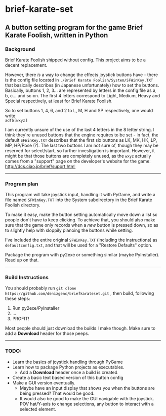 # brief-karate-set
A button setting program for the game Brief Karate Foolish, written in Python
-----

### Background

Brief Karate Foolish shipped without config. This project aims to be a decent replacement.

However, there *is* a way to change the effects joystick buttons have - there is the config file located in `./Brief Karate Foolish/System/SFWinKey.TXT` that basically describes (in Japanese unfortunately) how to set the buttons. Basically, buttons 1, 2, 3... are represented by letters in the config file as a, b, c... and so on. The first 4 letters correspond to Light, Medium, Heavy and Special respectively, at least for Brief Karate Foolish.

So to set buttons 1, 4, 6, and 2 to L, M, H and SP respectively, one would write  
`adfb[wxyz]`

I am currently unsure of the use of the last 4 letters in the 8 letter string. I think they're unused buttons that the engine requires to be set - in fact, the default `SFWinKey.TXT` describes that the first six buttons as LK, MK, HK, LP, MP, HP/Pose (?). The last two buttons I am not sure of, though they may be reserved for select/start, so further investigation is important. However, it might be that those buttons are completely unused, as the `wxyz` actually comes from a "support" page on the developer's website for the game: http://dcs.ciao.jp/brief/suport.html

-----

### Program plan

This program will take joystick input, handling it with PyGame, and write a file named `SFWinKey.TXT` into the System subdirectory in the Brief Karate Foolish directory.

To make it easy, make the button setting automatically move down a list so people don't have to keep clicking. To achieve that, you should also make sure that the game only records when a *new* button is pressed down, so as to slightly help with sloppily pianoing the buttons while setting.

I've included the entire original `SFWinKey.TXT` (including the instructions) as `defaultconfig.txt`, and that will be used for a "Restore Defaults" option.

Package the program with py2exe or something similar (maybe PyInstaller). Read up on that.

-----

### Build Instructions

You should probably run `git clone https://github.com/denizgenc/briefkarateset.git` , then build, following these steps:

1. Run py2exe/PyInstaller
2. ...
3. PROFIT!

Most people should just download the builds I make though. Make sure to add a **Download** header for those peeps.

-----

### TODO:

- Learn the basics of joystick handling through PyGame
- Learn how to package Python projects as executables.
    - Add a **Download** header once a build is created.
- Create a basic text based version of this button config
- Make a GUI version eventually.
    - Maybe have an input display that shows you when the buttons are being pressed? That would be good.
    - It would also be good to make the GUI navigable with the joystick. POV hat/Y-axis to change selections, any button to interact with a selected element.
